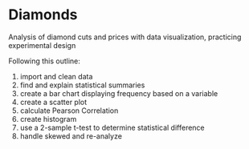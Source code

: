 # Diamonds
Analysis of diamond cuts and prices with data visualization, practicing experimental design

Following this outline:
1) import and clean data
2) find and explain statistical summaries
3) create a bar chart displaying frequency based on a variable
4) create a scatter plot
5) calculate Pearson Correlation
6) create histogram
7) use a 2-sample t-test to determine statistical difference
8) handle skewed and re-analyze
